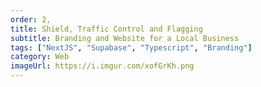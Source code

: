 ```yaml
---
order: 2,
title: Shield, Traffic Control and Flagging
subtitle: Branding and Website for a Local Business
tags: ["NextJS", "Supabase", "Typescript", "Branding"]
category: Web
imageUrl: https://i.imgur.com/xofGrKh.png
---
```

